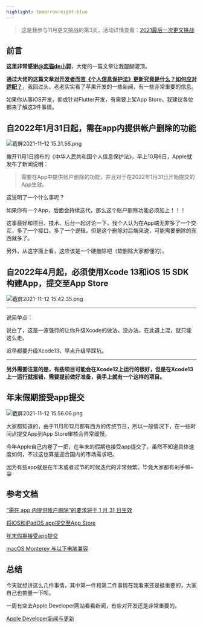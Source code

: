 ```yaml
---
highlight: tomorrow-night-blue
---
```


>这是我参与11月更文挑战的第3天，活动详情查看：[2021最后一次更文挑战](https://juejin.cn/post/7023643374569816095/)

## 前言

**这里非常感谢[@恋猫de小郭](https://juejin.cn/user/817692379985752)**，大佬的一篇文章让我醍醐灌顶。

**通过大佬的这篇文章[对开发者而言《个人信息保护法》更新究竟是什么？如何应对适配？](https://juejin.cn/post/7028835103589531678])**，我回过头，老老实实看了苹果开发的一些新闻，有一些非常重要的信息。

如果你从事iOS开发，抑或针对Flutter开发，有需要上架App Store，我建议各位都来了解这3件事情。

## 自2022年1月31日起，需在app内提供帐户删除的功能


![截屏2021-11-12 15.31.56.png](https://p6-juejin.byteimg.com/tos-cn-i-k3u1fbpfcp/a1ea182933394edabc7daf9cbd3cd322~tplv-k3u1fbpfcp-watermark.image?)

撇开11月1日颁布的《中华人民共和国个人信息保护法》，早上10月6日，Apple就发布了新闻说明：

>需要在App中提供账户删除的功能，并且对于在2022年1月31日开始提交的App生效。

这说明了一个什么事呢？

如果你有一个App，后面会持续迭代，那么这个账户删除功能必须加上！！！

这事最好和项目、技术、后台一起讨论一下，我个人认为在App端无非多了一个交互，多了一个接口，多了一个逻辑，但是这个删除对后端来说，可能需要删除的东西就多了。

另外，从这字面上看，这应该是一个硬删除吧（软删除大家都懂的）。

## 自2022年4月起，必须使用Xcode 13和iOS 15 SDK构建App，提交至App Store

![截屏2021-11-12 15.42.35.png](https://p1-juejin.byteimg.com/tos-cn-i-k3u1fbpfcp/55807969e0154f7e89124c095d18c506~tplv-k3u1fbpfcp-watermark.image?)

***

说简单点：

说白了，这是一波强行的让你升级Xcode的做法，没办法，在此道上混，就只能这么走。

迟早都要升级Xcode13，早点升级早踩坑。

***

**另外需要注意的是，有些项目可能会在Xcode12上运行的很好，但是在Xcode13上一运行就报错，需要提前做好准备，我手上就有一个这样的项目。**

## 年末假期接受app提交

![截屏2021-11-12 15.56.06.png](https://p6-juejin.byteimg.com/tos-cn-i-k3u1fbpfcp/47ad44a844194d1a806131aec72d61be~tplv-k3u1fbpfcp-watermark.image?)

大家都知道的，由于11月和12月都有西方的传统节日，所以一般情况下，在一些时间点提交App到App Store审核会异常缓慢。

今年Apple自己内卷了一把，在年末的假期也接受app提交了，虽然不知道具体速度如何，不过这也算是迎合国内的市场需求吧。

因为有些app就是在年末或者过节的时候迭代的非常频繁。毕竟大家都有剁手嘛~😁

## 参考文档

[“需在 app 内提供帐户删除”的要求将于 1 月 31 日生效](https://developer.apple.com/cn/news/?id=mdkbobfo)

[将iOS和iPadOS app提交至App Store](https://developer.apple.com/cn/ios/submit/)

[年末假期接受app提交](https://developer.apple.com/cn/news/?id=y4fgrhhe)

[macOS Monterey 与以下电脑兼容](https://support.apple.com/zh-cn/HT212551)

## 总结

今天就想讲这么几件事情，其中第一件和第二件事情在我看来还是挺重要的，大家自己也掂量一下呗。

一周有空去Apple Developer网站看看新闻，有些对开发还是非常重要的。

[Apple Developer新闻与更新](https://developer.apple.com/cn/news/)
